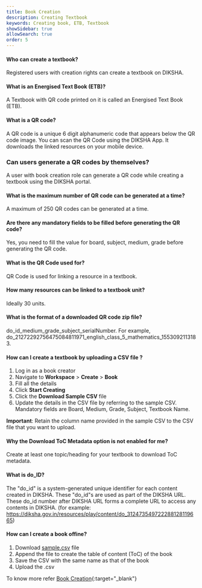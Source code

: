 ```yaml
---
title: Book Creation
description: Creating Textbook
keywords: Creating book, ETB, Textbook
showSidebar: true
allowSearch: true
order: 5
---
```


#### Who can create a textbook?

Registered users with creation rights can create a textbook on DIKSHA.

#### What is an Energised Text Book (ETB)?

A Textbook with QR code printed on it is called an Energised Text Book (ETB). 

#### What is a QR code?

A QR code is a unique 6 digit alphanumeric code that appears below the QR code image. You can scan the QR Code using the DIKSHA App. It downloads the linked resources on your mobile device.

### Can users generate a QR codes by themselves?

A user with book creation role can generate a QR code while creating a textbook using the DIKSHA portal. 

#### What is the maximum number of QR code can be generated at a time?

A maximum of 250 QR codes can be generated at a time.

#### Are there any mandatory fields to be filled before generating the QR code?

Yes, you need to fill the value for board, subject, medium, grade before generating the QR code.

#### What is the QR Code used for?

QR Code is used for linking a resource in a textbook.

#### How many resources can be linked to a textbook unit?

Ideally 30 units.

#### What is the format of a downloaded QR code zip file?

do_id_medium_grade_subject_serialNumber. For example, do_21272292756475084811971_english_class_5_mathematics_1553092113183.

#### How can I create a textbook by uploading a CSV file ?

1. Log in as a book creator
2. Navigate to <b>Workspace</b> > <b>Create</b> > <b>Book</b>
3. Fill all the details
4. Click <b>Start Creating</b>
5. Click the <b>Download Sample CSV</b> file
6. Update the details in the CSV file by referring to the sample CSV. Mandatory fields are Board, Medium, Grade, Subject, Textbook Name.

**Important**: Retain the column name provided in the sample CSV to the CSV file that you want to upload.

#### Why the <b>Download ToC Metadata</b> option is not enabled for me?

Create at least one topic/heading for your textbook to download ToC metadata.

#### What is do_ID? 

The "do_id" is a system-generated unique identifier for each content created in DIKSHA. These "do_id"s are used as part of the DIKSHA URL. These do_id number after DIKSHA URL forms a complete URL to access any contents in DIKSHA. 
(for example: https://diksha.gov.in/resources/play/content/do_312473549722288128119665) 


#### How can I create a book offine?

1. Download [sample.csv](../../creator/create-book/create-toc-csv_v2.csv) file 
2. Append the file to create the table of content (ToC) of the book
3. Save the CSV with the same name as that of the book 
4. Upload the .csv

To know more refer [Book Creation](../../creator/create-book/create-book.html){:target="_blank"} 